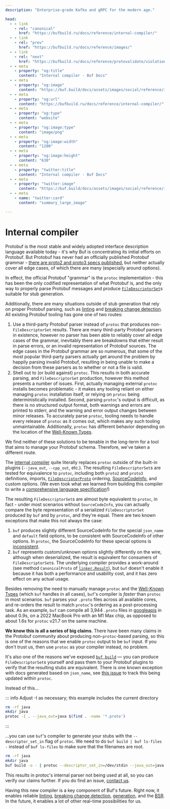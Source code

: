 ```yaml
---
description: "Enterprise-grade Kafka and gRPC for the modern age."

head:
  - - link
    - rel: "canonical"
      href: "https://bufbuild.ru/docs/reference/internal-compiler/"
  - - link
    - rel: "prev"
      href: "https://bufbuild.ru/docs/reference/images/"
  - - link
    - rel: "next"
      href: "https://bufbuild.ru/docs/reference/protovalidate/violations/"
  - - meta
    - property: "og:title"
      content: "Internal compiler - Buf Docs"
  - - meta
    - property: "og:image"
      content: "https://buf.build/docs/assets/images/social/reference/internal-compiler.png"
  - - meta
    - property: "og:url"
      content: "https://bufbuild.ru/docs/reference/internal-compiler/"
  - - meta
    - property: "og:type"
      content: "website"
  - - meta
    - property: "og:image:type"
      content: "image/png"
  - - meta
    - property: "og:image:width"
      content: "1200"
  - - meta
    - property: "og:image:height"
      content: "630"
  - - meta
    - property: "twitter:title"
      content: "Internal compiler - Buf Docs"
  - - meta
    - property: "twitter:image"
      content: "https://buf.build/docs/assets/images/social/reference/internal-compiler.png"
  - - meta
    - name: "twitter:card"
      content: "summary_large_image"

---
```


# Internal compiler

Protobuf is the most stable and widely adopted interface description language available today - it's why Buf is concentrating its initial efforts on Protobuf. But Protobuf has never had an officially published Protobuf grammar - [there are proto2 and proto3 specs published](https://protobuf.dev/reference/protobuf/proto3-spec/), but neither actually cover all edge cases, of which there are many (especially around options).

In effect, the official Protobuf "grammar" is the `protoc` implementation - this has been the only codified representation of what Protobuf is, and the only way to properly parse Protobuf messages and produce [`FileDescriptorSet`](https://github.com/protocolbuffers/protobuf/blob/master/src/google/protobuf/descriptor.proto)s suitable for stub generation.

Additionally, there are many situations outside of stub generation that rely on proper Protobuf parsing, such as [linting](../../lint/overview/) and [breaking change detection](../../breaking/overview/). All existing Protobuf tooling has gone one of two routes:

1.  Use a third-party Protobuf parser instead of `protoc` that produces non-`FileDescriptorSet` results. There are many third-party Protobuf parsers in existence, however no parser has been able to reliably cover all edge cases of the grammar, inevitably there are breakdowns that either result in parse errors, or an invalid representation of Protobuf sources. The edge cases in the Protobuf grammar are so numerous, that some of the most popular third-party parsers actually get around the problem by happily parsing invalid Protobuf, resulting in being unable to make a decision from these parsers as to whether or not a file is valid.
2.  Shell out to (or build against) `protoc`. This results in both accurate parsing, and `FileDescriptorSet` production, however this method presents a number of issues. First, actually managing external `protoc` installs becomes problematic - it makes any tooling reliant on either managing `protoc` installation itself, or relying on `protoc` being deterministically installed. Second, parsing `protoc`'s output is difficult, as there is no structured output format, both warnings and errors are printed to stderr, and the warning and error output changes between minor releases. To accurately parse `protoc`, tooling needs to handle every release of `protoc` as it comes out, which makes any such tooling unmaintainable. Additionally, `protoc` has different behavior depending on the location of the [Well-Known Types](https://protobuf.dev/reference/protobuf/google.protobuf/).

We find neither of these solutions to be tenable in the long-term for a tool that aims to manage your Protobuf schema. Therefore, we've taken a different route.

The [internal compiler](https://pkg.go.dev/github.com/bufbuild/protocompile) quite literally replaces `protoc` outside of the built-in plugins (`--java_out`, `--cpp_out`, etc.). The resulting `FileDescriptorSet`s are tested for equivalence to `protoc`, including both `proto2` and `proto3` definitions, imports, [`FileDescriptorProto`](https://github.com/protocolbuffers/protobuf/blob/master/src/google/protobuf/descriptor.proto) ordering, [SourceCodeInfo](https://github.com/protocolbuffers/protobuf/blob/master/src/google/protobuf/descriptor.proto), and custom options. (We even took what we learned from building this compiler to write a [comprehensive language specification](https://protobuf.com/docs/language-spec)!)

The resulting `FileDescriptorSet`s are almost byte equivalent to `protoc`, in fact - under most scenarios without `SourceCodeInfo`, you can actually compare the byte representation of a serialized `FileDescriptorSet` produced by `buf` and by `protoc`, and they're equal. There are two known exceptions that make this not always the case:

1.  `buf` produces slightly different SourceCodeInfo for the special `json_name` and `default` field options, to be consistent with SourceCodeInfo of other options. In `protoc`, the SourceCodeInfo for these special options is [inconsistent](https://github.com/protocolbuffers/protobuf/issues/10478).
2.  `buf` represents custom/unknown options slightly differently on the wire, although when deserialized, the result is equivalent for consumers of `FileDescriptorSet`s. The underlying compiler provides a work-around (see method `CanonicalProto` of [`linker.Result`](https://pkg.go.dev/github.com/bufbuild/protocompile@v0.1.0/linker#Result)), but `buf` doesn't enable it because it has both a performance and usability cost, and it has zero effect on any actual usage.

Besides removing the need to manually manage `protoc` and the [Well-Known Types](https://protobuf.dev/reference/protobuf/google.protobuf/) (which `buf` handles in all cases), `buf`'s compiler is _faster_ than `protoc` in most scenarios. `buf` parses your `.proto` files across all available cores, and re-orders the result to match `protoc`'s ordering as a post-processing task. As an example, `buf` can compile all 3,944 `.proto` files in [googleapis](https://github.com/googleapis/googleapis/tree/cb6fbe8784479b22af38c09a5039d8983e894566) in about 0.9s, on a 2022 MacBook Pro with an M1 Max chip, as opposed to about 1.6s for `protoc` v21.7 on the same machine.

**We know this is all a series of big claims**. There have been many claims in the Protobuf community about producing non-`protoc`\-based parsing, so this is one of the reasons that we enable `protoc` output to be `buf` input. If you don't trust us, then use `protoc` as your compiler instead, no problem.

It's also one of the reasons we've exposed [`buf build`](../../build/overview/) — you can produce `FileDescriptorSet`s yourself and pass them to your Protobuf plugins to verify that the resulting stubs are equivalent. There is one known exception with docs generated based on `json_name`, see [this issue](https://github.com/protocolbuffers/protobuf/issues/5587) to track this being updated within `protoc`.

Instead of this...

::: info Adjust -I as necessary; this example includes the current directory

```sh
rm -rf java
mkdir java
protoc -I . --java_out=java $(find . -name '*.proto')
```

:::

...you can use `buf`'s compiler to generate your stubs with the `--descriptor_set_in` flag of `protoc`. We need to do `buf build | buf ls-files -` instead of `buf ls-files` to make sure that the filenames are root.

```sh
rm -rf java
mkdir java
buf build -o - | protoc --descriptor_set_in=/dev/stdin --java_out=java $(buf ls-files)
```

This results in protoc's internal parser not being used at all, so you can verify our claims further. If you do find an issue, [contact us](../../contact/).

Having this new compiler is a key component of Buf's future. Right now, it enables reliable [linting](../../lint/overview/), [breaking change detection](../../breaking/overview/), [generation](../../generate/tutorial/), and the [BSR](../../bsr/). In the future, it enables a lot of other real-time possibilities for us.
